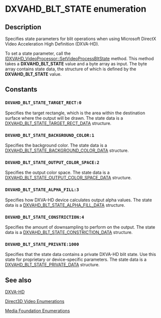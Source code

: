 # DXVAHD_BLT_STATE enumeration

## Description

Specifies state parameters for blit operations when using Microsoft DirectX Video Acceleration High Definition (DXVA-HD).

To set a state parameter, call the [IDXVAHD_VideoProcessor::SetVideoProcessBltState](https://learn.microsoft.com/windows/desktop/api/dxvahd/nf-dxvahd-idxvahd_videoprocessor-setvideoprocessbltstate) method. This method takes a **DXVAHD_BLT_STATE** value and a byte array as input. The byte array contains state data, the structure of which is defined by the **DXVAHD_BLT_STATE** value.

## Constants

### `DXVAHD_BLT_STATE_TARGET_RECT:0`

Specifies the target rectangle, which is the area within the destination surface where the output will be drawn. The state data is a [DXVAHD_BLT_STATE_TARGET_RECT_DATA](https://learn.microsoft.com/windows/desktop/api/dxvahd/ns-dxvahd-dxvahd_blt_state_target_rect_data) structure.

### `DXVAHD_BLT_STATE_BACKGROUND_COLOR:1`

Specifies the background color. The state data is a [DXVAHD_BLT_STATE_BACKGROUND_COLOR_DATA](https://learn.microsoft.com/windows/win32/api/dxvahd/ns-dxvahd-dxvahd_blt_state_background_color_data) structure.

### `DXVAHD_BLT_STATE_OUTPUT_COLOR_SPACE:2`

Specifies the output color space. The state data is a [DXVAHD_BLT_STATE_OUTPUT_COLOR_SPACE_DATA](https://learn.microsoft.com/windows/win32/api/dxvahd/ns-dxvahd-dxvahd_blt_state_output_color_space_data) structure.

### `DXVAHD_BLT_STATE_ALPHA_FILL:3`

Specifies how DXVA-HD device calculates output alpha values. The state data is a [DXVAHD_BLT_STATE_ALPHA_FILL_DATA](https://learn.microsoft.com/windows/desktop/api/dxvahd/ns-dxvahd-dxvahd_blt_state_alpha_fill_data) structure.

### `DXVAHD_BLT_STATE_CONSTRICTION:4`

Specifies the amount of downsampling to perform on the output. The state data is a [DXVAHD_BLT_STATE_CONSTRICTION_DATA](https://learn.microsoft.com/windows/desktop/api/dxvahd/ns-dxvahd-dxvahd_blt_state_constriction_data) structure.

### `DXVAHD_BLT_STATE_PRIVATE:1000`

Specifies that the state data contains a private DXVA-HD blit state. Use this state for proprietary or device-specific parameters. The state data is a [DXVAHD_BLT_STATE_PRIVATE_DATA](https://learn.microsoft.com/windows/desktop/api/dxvahd/ns-dxvahd-dxvahd_blt_state_private_data) structure.

## See also

[DXVA-HD](https://learn.microsoft.com/windows/desktop/medfound/dxva-hd)

[Direct3D Video Enumerations](https://learn.microsoft.com/windows/desktop/medfound/direct3d-video-enumerations)

[Media Foundation Enumerations](https://learn.microsoft.com/windows/desktop/medfound/media-foundation-enumerations)